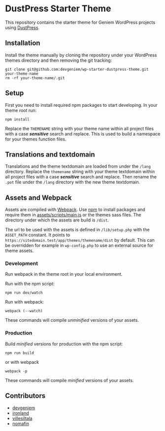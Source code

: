 # DustPress Starter Theme

This repository contains the starter theme for Geniem WordPress projects using [DustPress](https://github.com/devgeniem/dustpress/).

## Installation

Install the theme manually by cloning the repository under your WordPress themes directory and then removing the git tracking:

```
git clone git@github.com:devgeniem/wp-starter-dustpress-theme.git your-theme-name
rm -rf your-theme-name/.git
```

## Setup

First you need to install required npm packages to start developing. In your theme root run:

```
npm install
```

Replace the `THEMENAME` string with your theme name within all project files with a case ***sensitive*** search and replace. This is used to build a namespace for your themes function files.

## Translations and textdomain

Translations and the theme textdomain are loaded from under the `/lang` directory. Replace the `themename` string with your theme textdomain within all project files with a case ***sensitive*** search and replace. Then rename the `.pot` file under the `/lang` directory with the new theme textdomain.

## Assets and Webpack

Assets are compiled with [Webpack](https://webpack.github.io/docs/what-is-webpack.html). Use [npm](https://www.npmjs.com/) to install packages and require them in [assets/scripts/main.js](https://github.com/devgeniem/wp-starter-dustpress-theme/blob/master/assets/scripts/main.js) or the themes sass files. The directory under which the assets are build is `/dist`. 

The url to be used with the assets is defined in `/lib/setup.php` with the `ASSET_PATH` constant. It points to `https://sitedomain.test/app/themes/themename/dist` by default. This can be overridden for example in `wp-config.php`  to use an external source for theme assets.

### Development

Run webpack in the theme root in your local environment.

Run with the npm script:

```
npm run dev/watch
```

Run with webpack:

```
webpack (--watch)
```

These commands will compile *unminified* versions of your assets.

### Production

Build _minified_ versions for production with the npm script:

```
npm run build
```

or with webpack

```
webpack -p
```

These commands will compile *minified* versions of your assets.

## Contributors

- [devgeniem](https://github.com/devgeniem)
- [ironland](https://github.com/ironland)
- [villesiltala](https://github.com/villesiltala)
- [nomafin](https://github.com/Nomafin)